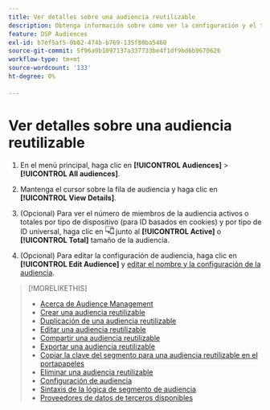 ```yaml
---
title: Ver detalles sobre una audiencia reutilizable
description: Obtenga información sobre cómo ver la configuración y el tamaño de la audiencia para una audiencia reutilizable.
feature: DSP Audiences
exl-id: b7ef5af5-0b82-474b-b769-135f80ba5460
source-git-commit: 5f96a9b1097137a337733be4f1df9bd6b9670626
workflow-type: tm+mt
source-wordcount: '133'
ht-degree: 0%

---
```


# Ver detalles sobre una audiencia reutilizable

1. En el menú principal, haga clic en **[!UICONTROL Audiences]** > **[!UICONTROL All audiences]**.

1. Mantenga el cursor sobre la fila de audiencia y haga clic en **[!UICONTROL View Details]**.

1. (Opcional) Para ver el número de miembros de la audiencia activos o totales por tipo de dispositivo (para ID basados en cookies) y por tipo de ID universal, haga clic en ![Desglose de dispositivo](/help/dsp/assets/device-breakdown.png) junto al **[!UICONTROL Active]** o **[!UICONTROL Total]** tamaño de la audiencia.

1. (Opcional) Para editar la configuración de audiencia, haga clic en **[!UICONTROL Edit Audience]** y [editar el nombre y la configuración de la audiencia](reusable-audience-edit.md).

>[!MORELIKETHIS]
>
>* [Acerca de Audience Management](audience-about.md)
>* [Crear una audiencia reutilizable](reusable-audience-create.md)
>* [Duplicación de una audiencia reutilizable](reusable-audience-duplicate.md)
>* [Editar una audiencia reutilizable](reusable-audience-edit.md)
>* [Compartir una audiencia reutilizable](reusable-audience-share.md)
>* [Exportar una audiencia reutilizable](reusable-audience-export.md)
>* [Copiar la clave del segmento para una audiencia reutilizable en el portapapeles](reusable-audience-clipboard.md)
>* [Eliminar una audiencia reutilizable](reusable-audience-delete.md)
>* [Configuración de audiencia](audience-settings.md)
>* [Sintaxis de la lógica de segmento de audiencia](audience-segment-logic-syntax.md)
>* [Proveedores de datos de terceros disponibles](third-party-data-providers.md)
